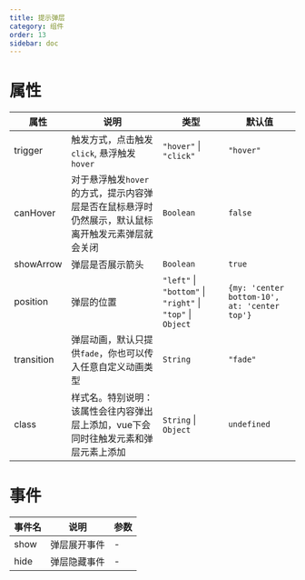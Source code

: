 ```yaml
---
title: 提示弹层
category: 组件
order: 13
sidebar: doc
---
```


# 属性

| 属性 | 说明 | 类型 | 默认值 |
| --- | --- | --- | --- |
| trigger | 触发方式，点击触发`click`, 悬浮触发`hover` | `"hover"` &#124; `"click"` | `"hover"` |
| canHover | 对于悬浮触发`hover`的方式，提示内容弹层是否在鼠标悬浮时仍然展示，默认鼠标离开触发元素弹层就会关闭 | `Boolean` | `false` |
| showArrow | 弹层是否展示箭头 | `Boolean` | `true` |
| position | 弹层的位置 | `"left"` &#124; `"bottom"` &#124; `"right"` &#124; `"top"` &#124; `Object` | `{my: 'center bottom-10', at: 'center top'}` |
| transition | 弹层动画，默认只提供`fade`，你也可以传入任意自定义动画类型 | `String` | `"fade"` |
| class | 样式名。特别说明：该属性会往内容弹出层上添加，vue下会同时往触发元素和弹层元素上添加 | `String` &#124; `Object` | `undefined` |

# 事件

| 事件名 | 说明 | 参数 |
| --- | --- | --- |
| show | 弹层展开事件 | - |
| hide | 弹层隐藏事件 | - |
